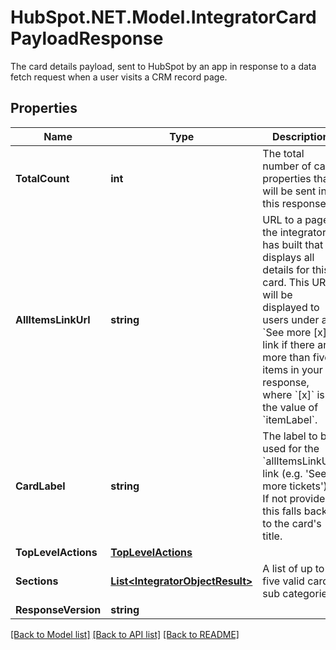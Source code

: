 # HubSpot.NET.Model.IntegratorCardPayloadResponse
The card details payload, sent to HubSpot by an app in response to a data fetch request when a user visits a CRM record page.

## Properties

Name | Type | Description | Notes
------------ | ------------- | ------------- | -------------
**TotalCount** | **int** | The total number of card properties that will be sent in this response. | 
**AllItemsLinkUrl** | **string** | URL to a page the integrator has built that displays all details for this card. This URL will be displayed to users under a &#x60;See more [x]&#x60; link if there are more than five items in your response, where &#x60;[x]&#x60; is the value of &#x60;itemLabel&#x60;. | [optional] 
**CardLabel** | **string** | The label to be used for the &#x60;allItemsLinkUrl&#x60; link (e.g. &#39;See more tickets&#39;). If not provided, this falls back to the card&#39;s title. | [optional] 
**TopLevelActions** | [**TopLevelActions**](TopLevelActions.md) |  | [optional] 
**Sections** | [**List&lt;IntegratorObjectResult&gt;**](IntegratorObjectResult.md) | A list of up to five valid card sub categories. | [optional] 
**ResponseVersion** | **string** |  | [optional] 

[[Back to Model list]](../README.md#documentation-for-models) [[Back to API list]](../README.md#documentation-for-api-endpoints) [[Back to README]](../README.md)

